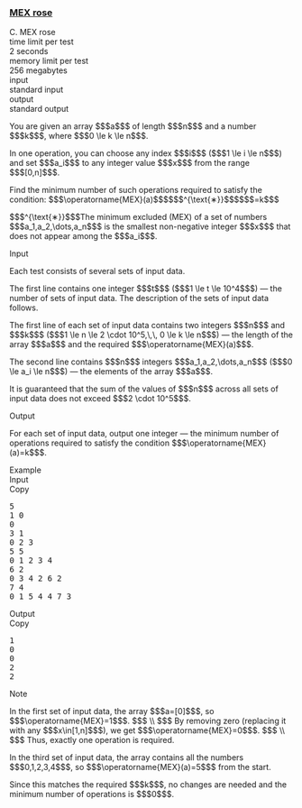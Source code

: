 <h3><a href="https://codeforces.com/contest/2149/problem/C" target="_blank" rel="noopener noreferrer">MEX rose</a></h3>

<div class="header"><div class="title">C. MEX rose</div><div class="time-limit"><div class="property-title">time limit per test</div>2 seconds</div><div class="memory-limit"><div class="property-title">memory limit per test</div>256 megabytes</div><div class="input-file input-standard"><div class="property-title">input</div>standard input</div><div class="output-file output-standard"><div class="property-title">output</div>standard output</div></div><div><p>You are given an array $$$a$$$ of length $$$n$$$ and a number $$$k$$$, where $$$0 \le k \le n$$$.</p><p>In one operation, you can choose any index $$$i$$$ ($$$1 \le i \le n$$$) and set $$$a_i$$$ to any integer value $$$x$$$ from the range $$$[0,n]$$$. </p><p>Find the minimum number of such operations required to satisfy the condition: $$$\operatorname{MEX}(a)$$$$$$^{\text{∗}}$$$$$$=k$$$</p><div class="statement-footnote"><p>$$$^{\text{∗}}$$$The minimum excluded (MEX) of a set of numbers $$$a_1,a_2,\dots,a_n$$$ is the smallest non-negative integer $$$x$$$ that does not appear among the $$$a_i$$$.</p></div></div><div class="input-specification"><div class="section-title">Input</div><p>Each test consists of several sets of input data. </p><p>The first line contains one integer $$$t$$$ ($$$1 \le t \le 10^4$$$) — the number of sets of input data. The description of the sets of input data follows.</p><p>The first line of each set of input data contains two integers $$$n$$$ and $$$k$$$ ($$$1 \le n \le 2 \cdot 10^5,\,\, 0 \le k \le n$$$) — the length of the array $$$a$$$ and the required $$$\operatorname{MEX}(a)$$$. </p><p>The second line contains $$$n$$$ integers $$$a_1,a_2,\dots,a_n$$$ ($$$0 \le a_i \le n$$$) — the elements of the array $$$a$$$.</p><p>It is guaranteed that the sum of the values of $$$n$$$ across all sets of input data does not exceed $$$2 \cdot 10^5$$$.</p></div><div class="output-specification"><div class="section-title">Output</div><p>For each set of input data, output one integer — the minimum number of operations required to satisfy the condition $$$\operatorname{MEX}(a)=k$$$.</p></div><div class="sample-tests"><div class="section-title">Example</div><div class="sample-test"><div class="input"><div class="title">Input<div title="Copy" data-clipboard-target="#id0016408092952137254" id="id0029694297897658495" class="input-output-copier">Copy</div></div><pre id="id0016408092952137254"><div class="test-example-line test-example-line-even test-example-line-0">5</div><div class="test-example-line test-example-line-odd test-example-line-1">1 0</div><div class="test-example-line test-example-line-odd test-example-line-1">0</div><div class="test-example-line test-example-line-even test-example-line-2">3 1</div><div class="test-example-line test-example-line-even test-example-line-2">0 2 3</div><div class="test-example-line test-example-line-odd test-example-line-3">5 5</div><div class="test-example-line test-example-line-odd test-example-line-3">0 1 2 3 4</div><div class="test-example-line test-example-line-even test-example-line-4">6 2</div><div class="test-example-line test-example-line-even test-example-line-4">0 3 4 2 6 2</div><div class="test-example-line test-example-line-odd test-example-line-5">7 4</div><div class="test-example-line test-example-line-odd test-example-line-5">0 1 5 4 4 7 3</div></pre></div><div class="output"><div class="title">Output<div title="Copy" data-clipboard-target="#id006153025606200064" id="id009229032088824815" class="input-output-copier">Copy</div></div><pre id="id006153025606200064"><div class="test-example-line test-example-line-odd test-example-line-1">1</div><div class="test-example-line test-example-line-even test-example-line-2">0</div><div class="test-example-line test-example-line-odd test-example-line-3">0</div><div class="test-example-line test-example-line-even test-example-line-4">2</div><div class="test-example-line test-example-line-odd test-example-line-5">2</div></pre></div></div></div><div class="note"><div class="section-title">Note</div><p>In the first set of input data, the array $$$a=[0]$$$, so $$$\operatorname{MEX}=1$$$. $$$ \\ $$$ By removing zero (replacing it with any $$$x\in[1,n]$$$), we get $$$\operatorname{MEX}=0$$$. $$$ \\ $$$ Thus, exactly one operation is required.</p><p>In the third set of input data, the array contains all the numbers $$$0,1,2,3,4$$$, so $$$\operatorname{MEX}(a)=5$$$ from the start. </p><p>Since this matches the required $$$k$$$, no changes are needed and the minimum number of operations is $$$0$$$.</p></div>